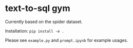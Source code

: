 # text-to-sql gym

Currently based on the spider dataset.

Installation: `pip install -e .`

Please see `example.py` and `prompt.ipynb` for example usages.
